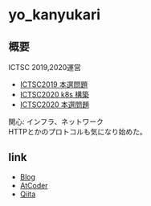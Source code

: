 # yo_kanyukari
## 概要
ICTSC 2019,2020運営  
- [ICTSC2019 本選問題](https://blog.icttoracon.net/2020/03/01/dm-vpn%E3%82%92%E3%81%A4%E3%81%AA%E3%81%92%E3%81%A6%E3%81%8F%E3%81%A0%E3%81%95%E3%81%84/)
- [ICTSC2020 k8s 構築](https://blog.icttoracon.net/2021/04/25/ictsc2020-k8s%e9%81%8b%e7%94%a8%e8%a7%a3%e8%aa%ac-%e5%89%8d%e7%b7%a8%ef%bc%9a%e6%a7%8b%e7%af%89%e3%81%a8%e6%a7%8b%e6%88%90/)
- [ICTSC2020 本選問題](https://blog.icttoracon.net/2021/03/16/nginx%e3%81%8c%e5%b1%95%e9%96%8b%e3%81%a7%e3%81%8d%e3%81%aa%e3%81%84/)

関心: インフラ、ネットワーク  
HTTPとかのプロトコルも気になり始めた。
  

  
## link
- [Blog](yokanyukari.hatenablog.com)  
- [AtCoder](https://atcoder.jp/users/yo_kanyukari)  
- [Qiita](https://qiita.com/yo_kanyukari)  
